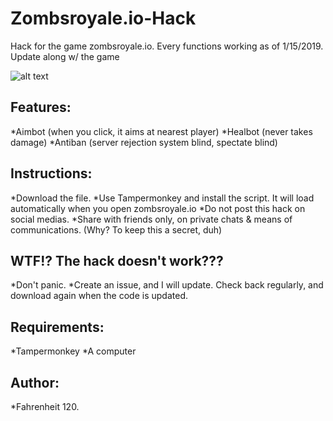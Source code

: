 # Zombsroyale.io-Hack
Hack for the game zombsroyale.io. Every functions working as of 1/15/2019. Update along w/ the game

![alt text](https://veedif.com/files/thumbs/zombsroyale-io.jpg)

## Features: 
*Aimbot (when you click, it aims at nearest player)
*Healbot (never takes damage)
*Antiban (server rejection system blind, spectate blind)

## Instructions: 
*Download the file. 
*Use Tampermonkey and install the script. It will load automatically when you open zombsroyale.io 
*Do not post this hack on social medias. 
*Share with friends only, on private chats & means of communications. (Why? To keep this a secret, duh)

## WTF!? The hack doesn't work???
*Don't panic. 
*Create an issue, and I will update. Check back regularly, and download again when the code is updated.

## Requirements: 
*Tampermonkey
*A computer

## Author: 
*Fahrenheit 120.
